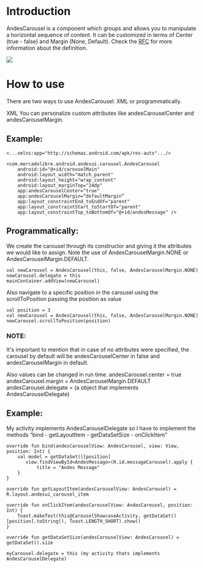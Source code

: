 # Introduction

AndesCarousel is a component which groups and allows you to manipulate a horizontal sequence of content. It can be customized in terms of Center (true - false) and Margin (None, Default). Check the [RFC](https://docs.google.com/document/d/1Tn_YonFZCJf1Vv3Caadkk4-8_y7K_-jURadMxUN8HK8/edit) for more information about the definition.

![](https://user-images.githubusercontent.com/56642336/97608071-9bb35a00-19f0-11eb-9aea-3f3cd2a011a8.gif)

# How to use

There are two ways to use AndesCarousel: XML or programmatically.

XML
You can personalize custom attributes like andesCarouselCenter and andesCarouselMargin.

## Example:
```
<...xmlns:app="http://schemas.android.com/apk/res-auto".../>

<com.mercadolibre.android.andesui.carousel.AndesCarousel
    android:id="@+id/carouselMain"
    android:layout_width="match_parent"
    android:layout_height="wrap_content"
    android:layout_marginTop="24dp"
    app:andesCarouselCenter="true"
    app:andesCarouselMargin=“defaultMargin”
    app:layout_constraintEnd_toEndOf="parent"
    app:layout_constraintStart_toStartOf="parent"
    app:layout_constraintTop_toBottomOf="@+id/andesMessage" />
```

## Programmatically:

We create the carousel through its constructor and giving it the attributes we would like to assign. Note the use of AndesCarouselMargin.NONE or AndesCarouselMargin.DEFAULT.

```
val newCarousel = AndesCarousel(this, false, AndesCarouselMargin.NONE)
newCarousel.delegate = this
mainContainer.addView(newCarousel)
```

Also navigate to a specific position in the carousel using the scrollToPosition passing the position as value

```
val position = 3
val newCarousel = AndesCarousel(this, false, AndesCarouselMargin.NONE)
newCarousel.scrollToPosition(position)
```

### NOTE: 
It's important to mention that in case of no attributes were specified, the carousel by default will be andesCarouselCenter in false and andesCarouselMargin in default. 

Also values can be changed in run time.
andesCarousel.center = true
andesCarousel.margin = AndesCarouselMargin.DEFAULT
andesCarousel.delegate = (a object that implements AndesCarouselDelegate)

## Example:
My activity implements AndesCarouselDelegate so I have to implement the methods “bind - getLayoutItem - getDataSetSize - onClickItem”

```
override fun bind(andesCarouselView: AndesCarousel, view: View, position: Int) {
    val model = getDataSet()[position]
       view.findViewById<AndesMessage>(R.id.messageCarousel).apply {
           title = "Andes Message"
    }
}

override fun getLayoutItem(andesCarouselView: AndesCarousel) = R.layout.andesui_carousel_item

override fun onClickItem(andesCarouselView: AndesCarousel, position: Int) {
    Toast.makeText(this@CarouselShowcaseActivity, getDataSet()[position].toString(), Toast.LENGTH_SHORT).show()
}

override fun getDataSetSize(andesCarouselView: AndesCarousel) = getDataSet().size

myCarousel.delegate = this (my activity thats implements AndesCarouselDelegate)
```